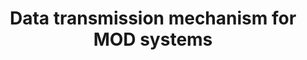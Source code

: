 ---
title: Data transmission mechanism for MOD systems
start-date: 1995-03-01
end-date: 1998-12-31
progress: Finish
host: KOSEF
division: 국가과제
---